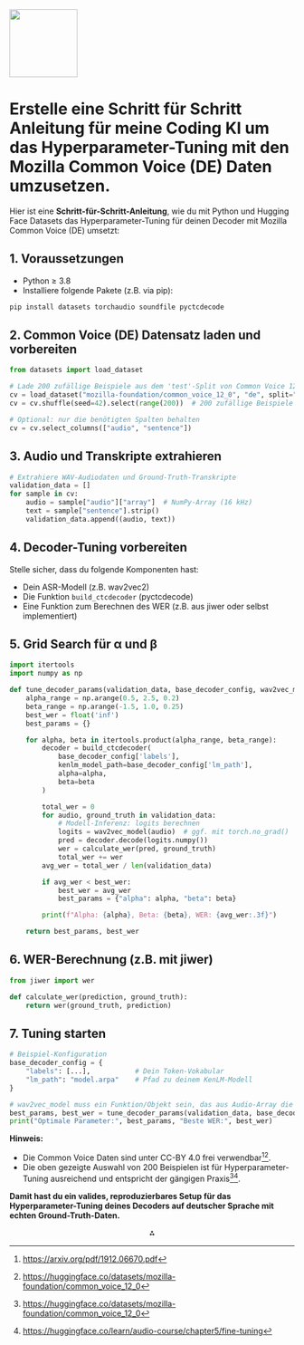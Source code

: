 <img src="https://r2cdn.perplexity.ai/pplx-full-logo-primary-dark%402x.png" class="logo" width="120"/>

# Erstelle eine Schritt für Schritt Anleitung für meine Coding KI um das Hyperparameter-Tuning mit den Mozilla Common Voice (DE) Daten umzusetzen.

Hier ist eine **Schritt-für-Schritt-Anleitung**, wie du mit Python und Hugging Face Datasets das Hyperparameter-Tuning für deinen Decoder mit Mozilla Common Voice (DE) umsetzt:

## 1. Voraussetzungen

- Python ≥ 3.8
- Installiere folgende Pakete (z.B. via pip):

```bash
pip install datasets torchaudio soundfile pyctcdecode
```


## 2. Common Voice (DE) Datensatz laden und vorbereiten

```python
from datasets import load_dataset

# Lade 200 zufällige Beispiele aus dem 'test'-Split von Common Voice 12 (Deutsch)
cv = load_dataset("mozilla-foundation/common_voice_12_0", "de", split="test")
cv = cv.shuffle(seed=42).select(range(200))  # 200 zufällige Beispiele

# Optional: nur die benötigten Spalten behalten
cv = cv.select_columns(["audio", "sentence"])
```


## 3. Audio und Transkripte extrahieren

```python
# Extrahiere WAV-Audiodaten und Ground-Truth-Transkripte
validation_data = []
for sample in cv:
    audio = sample["audio"]["array"]  # NumPy-Array (16 kHz)
    text = sample["sentence"].strip()
    validation_data.append((audio, text))
```


## 4. Decoder-Tuning vorbereiten

Stelle sicher, dass du folgende Komponenten hast:

- Dein ASR-Modell (z.B. wav2vec2)
- Die Funktion `build_ctcdecoder` (pyctcdecode)
- Eine Funktion zum Berechnen des WER (z.B. aus jiwer oder selbst implementiert)


## 5. Grid Search für α und β

```python
import itertools
import numpy as np

def tune_decoder_params(validation_data, base_decoder_config, wav2vec_model):
    alpha_range = np.arange(0.5, 2.5, 0.2)
    beta_range = np.arange(-1.5, 1.0, 0.25)
    best_wer = float('inf')
    best_params = {}

    for alpha, beta in itertools.product(alpha_range, beta_range):
        decoder = build_ctcdecoder(
            base_decoder_config['labels'],
            kenlm_model_path=base_decoder_config['lm_path'],
            alpha=alpha,
            beta=beta
        )

        total_wer = 0
        for audio, ground_truth in validation_data:
            # Modell-Inferenz: logits berechnen
            logits = wav2vec_model(audio)  # ggf. mit torch.no_grad()
            pred = decoder.decode(logits.numpy())
            wer = calculate_wer(pred, ground_truth)
            total_wer += wer
        avg_wer = total_wer / len(validation_data)

        if avg_wer < best_wer:
            best_wer = avg_wer
            best_params = {"alpha": alpha, "beta": beta}

        print(f"Alpha: {alpha}, Beta: {beta}, WER: {avg_wer:.3f}")

    return best_params, best_wer
```


## 6. WER-Berechnung (z.B. mit jiwer)

```python
from jiwer import wer

def calculate_wer(prediction, ground_truth):
    return wer(ground_truth, prediction)
```


## 7. Tuning starten

```python
# Beispiel-Konfiguration
base_decoder_config = {
    "labels": [...],           # Dein Token-Vokabular
    "lm_path": "model.arpa"    # Pfad zu deinem KenLM-Modell
}

# wav2vec_model muss ein Funktion/Objekt sein, das aus Audio-Array die Logits berechnet
best_params, best_wer = tune_decoder_params(validation_data, base_decoder_config, wav2vec_model)
print("Optimale Parameter:", best_params, "Beste WER:", best_wer)
```

**Hinweis:**

- Die Common Voice Daten sind unter CC-BY 4.0 frei verwendbar[^1][^2].
- Die oben gezeigte Auswahl von 200 Beispielen ist für Hyperparameter-Tuning ausreichend und entspricht der gängigen Praxis[^2][^3].

**Damit hast du ein valides, reproduzierbares Setup für das Hyperparameter-Tuning deines Decoders auf deutscher Sprache mit echten Ground-Truth-Daten.**

<div style="text-align: center">⁂</div>

[^1]: https://arxiv.org/pdf/1912.06670.pdf

[^2]: https://huggingface.co/datasets/mozilla-foundation/common_voice_12_0

[^3]: https://huggingface.co/learn/audio-course/chapter5/fine-tuning

[^4]: https://aclanthology.org/2023.emnlp-main.444.pdf

[^5]: http://arxiv.org/pdf/2407.03734.pdf

[^6]: https://arxiv.org/pdf/2309.09443.pdf

[^7]: https://arxiv.org/pdf/2202.13084.pdf

[^8]: https://arxiv.org/pdf/2105.09742.pdf

[^9]: https://www.aclweb.org/anthology/W17-2620.pdf

[^10]: https://discourse.mozilla.org/t/fine-tuning-deepspeech-model-commonvoice-data/41872

[^11]: https://huggingface.co/datasets/mozilla-foundation/common_voice_17_0

[^12]: https://huggingface.co/datasets/mozilla-foundation/common_voice_15_0

[^13]: https://discourse.mozilla.org/t/language-model-hyperparameter-optimisation/38043

[^14]: https://arxiv.org/pdf/2310.15970.pdf

[^15]: https://arxiv.org/pdf/2007.09127.pdf

[^16]: https://arxiv.org/pdf/2301.07851.pdf

[^17]: https://github.com/AASHISHAG/deepspeech-german

[^18]: https://commonvoice.mozilla.org/datasets

[^19]: https://arxiv.org/pdf/2302.06008.pdf

[^20]: https://blueprints.mozilla.ai/all-blueprints/finetune-an-asr-model-using-common-voice-data

[^21]: https://dagshub.com/kingabzpro/Urdu-ASR-SOTA/pulls/11/files?page=0\&path=README.md

